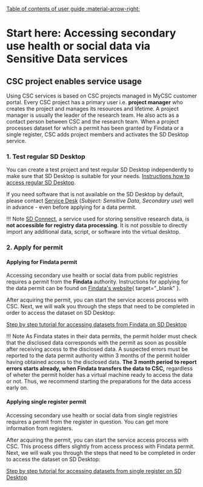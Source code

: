 [Table of contents of user guide :material-arrow-right:](sd-services-toc.md)

# Start here: Accessing secondary use health or social data via Sensitive Data services 

## CSC project enables service usage

Using CSC services is based on CSC projects managed in MyCSC customer portal. Every CSC project has a primary user i.e. **project manager** who creates the project and manages its resources and lifetime. A project manager is usually the leader of the research team. He also acts as a contact person between CSC and the research team. When a project processes dataset for which a permit has been granted by Findata or a single register, CSC adds project members and activates the SD Desktop service.


### 1. Test regular SD Desktop 

You can create a test project and test regular SD Desktop independently to make sure that SD Desktop is suitable for your needs. [Instructions how to access regular SD Desktop](sd-use-case-new-user-project-manager.md). 

If you need software that is not available on the SD Desktop by default, please contact [Service Desk](../../support/contact.md) (*Subject: Sensitive Data, Secondary use*) well in advance - even before applying for a data permit.

!!! Note
    [SD Connect](sd_connect.md), a service used for storing sensitive research data, is **not accessible for registry data processing**. It is not possible to directly import any additional data, script, or software into the virtual desktop. 



### 2. Apply for permit 

#### Applying for Findata permit

Accessing secondary use health or social data from public registries requires a permit from the **Findata** authority. Instructions for applying for the data permit can be found on [Findata's website](https://findata.fi/en/permits/){ target="_blank" }.

After acquiring the permit, you can start the service access process with CSC. Next, we will walk you through the steps that need to be completed in order to access the dataset on SD Desktop:

[Step by step tutorial for accessing datasets from Findata on SD Desktop](findata-permit.md)

!!! Note
    As Findata states in their data permits, the permit holder must check that the disclosed data corresponds with the permit as soon as possible after receiving access to the disclosed data. A suspected errors must be reported to the data permit authority within 3 months of the permit holder having obtained access to the disclosed data. **The 3 month period to report errors starts already, when Findata transfers the data to CSC,** regardless of wheter the permit holder has a virtual machine ready to access the data or not. Thus, we recommend starting the preparations for the data access early on.

#### Applying single register permit

Accessing secondary use health or social data from single registries requires a permit from the register in question. You can get more information from registers.

After acquiring the permit, you can start the service access process with CSC. This process differs slightly from access process with Findata permit. Next, we will walk you through the steps that need to be completed in order to access the dataset on SD Desktop:

[Step by step tutorial for accessing datasets from single register on SD Desktop](single-register-permit.md)

